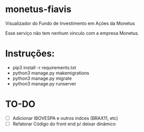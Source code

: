 # monetus-fiavis

Visualizador do Fundo de Investimento em Ações da Monetus

Esse serviço não tem nenhum vínculo com a empresa Monetus.

# Instruções:

- pip3 install -r requirements.txt
- python3 manage.py makemigrations
- python3 manage.py migrate
- python3 manage.py runserver

# TO-DO

- [ ] Adicionar IBOVESPA e outros indces (BRAX11, etc)
- [ ] Refatorar Código do front end p/ deixar dinâmico 
